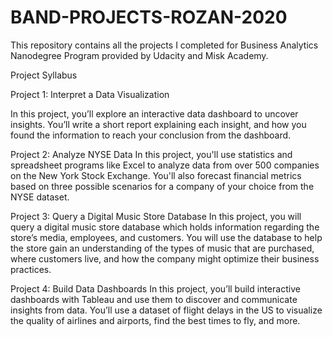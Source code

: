 # BAND-PROJECTS-ROZAN-2020



This repository contains all the projects I completed for Business Analytics Nanodegree Program provided by Udacity and Misk Academy.

Project Syllabus


Project 1: Interpret a Data Visualization 

In this project, you’ll explore an interactive data dashboard to uncover insights. 
You’ll write a short report explaining each insight, and how you found the information to reach your conclusion from the dashboard.


Project 2: Analyze NYSE Data 
In this project, you'll use statistics and spreadsheet programs like Excel to analyze data from over 500 companies on the New York Stock Exchange. 
You'll also forecast financial metrics based on three possible scenarios for a company of your choice from the NYSE dataset.


Project 3: Query a Digital Music Store Database 
In this project, you will query a digital music store database which holds information regarding the store’s media, employees, and customers. 
You will use the database to help the store gain an understanding of the types of music that are purchased, where customers live, and how the company might optimize their business practices.


Project 4: Build Data Dashboards
In this project, you’ll build interactive dashboards with Tableau and use them to discover and communicate insights from data. 
You’ll use a dataset of flight delays in the US to visualize the quality of airlines and airports, find the best times to fly, and more.
